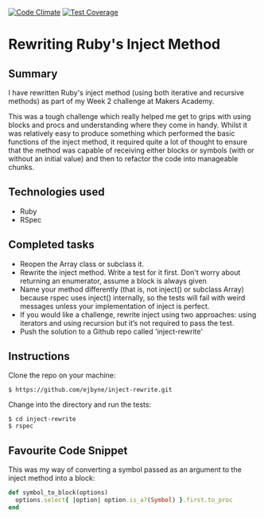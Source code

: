 [![Code Climate](https://codeclimate.com/github/ejbyne/inject-rewrite/badges/gpa.svg)](https://codeclimate.com/github/ejbyne/inject-rewrite)
[![Test Coverage](https://codeclimate.com/github/ejbyne/inject-rewrite/badges/coverage.svg)](https://codeclimate.com/github/ejbyne/inject-rewrite)

# Rewriting Ruby's Inject Method

## Summary

I have rewritten Ruby's inject method (using both iterative and recursive methods) as part of my Week 2 challenge at Makers Academy.

This was a tough challenge which really helped me get to grips with using blocks and procs and understanding where they come in handy. Whilst it was relatively easy to produce something which performed the basic functions of the inject method, it required quite a lot of thought to ensure that the method was capable of receiving either blocks or symbols (with or without an initial value) and then to refactor the code into manageable chunks. 

## Technologies used

- Ruby
- RSpec

## Completed tasks

- Reopen the Array class or subclass it.
- Rewrite the inject method. Write a test for it first. Don't worry about returning an enumerator, assume a block is always given
- Name your method differently (that is, not inject() or subclass Array) because rspec uses inject() internally, so the tests will fail with weird messages unless your implementation of inject is perfect.
- If you would like a challenge, rewrite inject using two approaches: using iterators and using recursion but it’s not required to pass the test.
- Push the solution to a Github repo called 'inject-rewrite'

## Instructions

Clone the repo on your machine:
```
$ https://github.com/ejbyne/inject-rewrite.git
```

Change into the directory and run the tests:
```
$ cd inject-rewrite
$ rspec
```

## Favourite Code Snippet

This was my way of converting a symbol passed as an argument to the inject method into a block:
```ruby
def symbol_to_block(options)
  options.select{ |option| option.is_a?(Symbol) }.first.to_proc 
end
```
